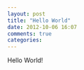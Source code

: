 ```yaml
---
layout: post
title: "Hello World"
date: 2012-10-06 16:07
comments: true
categories: 
---
```

Hello World!
